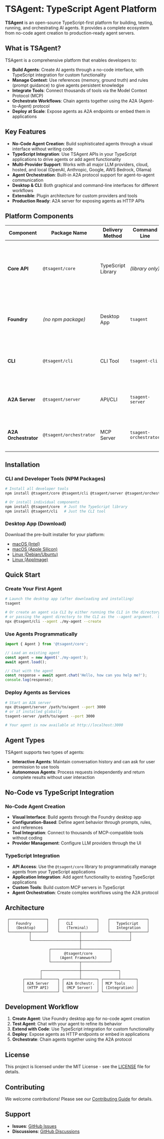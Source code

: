 # TSAgent: TypeScript Agent Platform

**TSAgent** is an open-source TypeScript-first platform for building, testing, running, and orchestrating AI agents. It provides a complete ecosystem from no-code agent creation to production-ready agent servers.

## What is TSAgent?

TSAgent is a comprehensive platform that enables developers to:

- **Build Agents**: Create AI agents through a no-code interface, with TypeScript integration for custom functionality
- **Manage Context**: Use references (memory, ground truth) and rules (prompt guidance) to give agents persistent knowledge
- **Integrate Tools**: Connect thousands of tools via the Model Context Protocol (MCP)
- **Orchestrate Workflows**: Chain agents together using the A2A (Agent-to-Agent) protocol
- **Deploy at Scale**: Expose agents as A2A endpoints or embed them in applications

## Key Features

- **No-Code Agent Creation**: Build sophisticated agents through a visual interface without writing code
- **TypeScript Integration**: Use TSAgent APIs in your TypeScript applications to drive agents or add agent functionality
- **Multi-Provider Support**: Works with all major LLM providers, cloud, hosted, and local (OpenAI, Anthropic, Google, AWS Bedrock, Ollama)
- **Agent Orchestration**: Built-in A2A protocol support for agent-to-agent communication
- **Desktop & CLI**: Both graphical and command-line interfaces for different workflows
- **Extensible**: Plugin architecture for custom providers and tools
- **Production Ready**: A2A server for exposing agents as HTTP APIs

## Platform Components

| Component | Package Name | Delivery Method | Command Line | Description |
|-----------|-------------|-----------------|--------------|-------------|
| **Core API** | `@tsagent/core` | TypeScript Library | *(library only)* | TypeScript agent framework with LLM providers, MCP integration, agent lifecycle |
| **Foundry** | *(no npm package)* | Desktop App | `tsagent` | No-code desktop application for creating, testing, and managing agents |
| **CLI** | `@tsagent/cli` | CLI Tool | `tsagent-cli` | Command-line interface for agent operations and automation |
| **A2A Server** | `@tsagent/server` | API/CLI | `tsagent-server` | A2A protocol server for exposing agents as HTTP endpoints |
| **A2A Orchestrator** | `@tsagent/orchestrator` | MCP Server | `tsagent-orchestrator` | MCP server for orchestrating A2A agent servers |

## Installation

### CLI and Developer Tools (NPM Packages)

```bash
# Install all developer tools
npm install @tsagent/core @tsagent/cli @tsagent/server @tsagent/orchestrator

# Or install individual components
npm install @tsagent/core  # Just the TypeScript library
npm install @tsagent/cli   # Just the CLI tool
```

### Desktop App (Download)

Download the pre-built installer for your platform:

- [macOS (Intel)](https://storage.googleapis.com/tsagent-foundry/TSAgent-Foundry-latest.dmg)
- [macOS (Apple Silicon)](https://storage.googleapis.com/tsagent-foundry/TSAgent-Foundry-latest-arm64.dmg)
- [Linux (Debian/Ubuntu)](https://storage.googleapis.com/tsagent-foundry/teamspark-foundry_latest_amd64.deb)
- [Linux (AppImage)](https://storage.googleapis.com/tsagent-foundry/TSAgent-Foundry-latest.AppImage)

## Quick Start

### Create Your First Agent

```bash
# Launch the desktop app (after downloading and installing)
tsagent

# Or create an agent via CLI by either running the CLI in the directory of the desired agent (or new agent)
# or passing the agent directory to the CLI as the --agent argument.  Use --create to create a new agent.
npx @tsagent/cli --agent ./my-agent --create
```

### Use Agents Programmatically

```typescript
import { Agent } from '@tsagent/core';

// Load an existing agent
const agent = new Agent('./my-agent');
await agent.load();

// Chat with the agent
const response = await agent.chat('Hello, how can you help me?');
console.log(response);
```

### Deploy Agents as Services

```bash
# Start an A2A server
npx @tsagent/server /path/to/agent --port 3000
# or if installed globally
tsagent-server /path/to/agent --port 3000

# Your agent is now available at http://localhost:3000
```

## Agent Types

TSAgent supports two types of agents:

- **Interactive Agents**: Maintain conversation history and can ask for user permission to use tools
- **Autonomous Agents**: Process requests independently and return complete results without user interaction

## No-Code vs TypeScript Integration

### No-Code Agent Creation
- **Visual Interface**: Build agents through the Foundry desktop app
- **Configuration-Based**: Define agent behavior through prompts, rules, and references
- **Tool Integration**: Connect to thousands of MCP-compatible tools without coding
- **Provider Management**: Configure LLM providers through the UI

### TypeScript Integration
- **API Access**: Use the `@tsagent/core` library to programmatically manage agents from your TypeScript applications
- **Application Integration**: Add agent functionality to existing TypeScript applications
- **Custom Tools**: Build custom MCP servers in TypeScript
- **Agent Orchestration**: Create complex workflows using the A2A protocol

## Architecture

```
 ┌─────────────────┐    ┌─────────────────┐    ┌─────────────────┐
 │   Foundry       │    │   CLI           │    │   TypeScript    │
 │   (Desktop)     │    │   (Terminal)    │    │   Integration   │
 └─────────┬───────┘    └─────────┬───────┘    └─────────┬───────┘
           │                      │                      │
           └──────────────────────┼──────────────────────┘
                                  │
                    ┌─────────────┴─────────────┐
                    │      @tsagent/core        │
                    │    (Agent Framework)      │
                    └─────────────┬─────────────┘
                                  │
                ┌─────────────────┼─────────────────┐
                │                 │                 │
        ┌───────┴───────┐ ┌───────┴───────┐ ┌───────┴───────┐
        │ A2A Server    │ │ A2A Orchestr. │ │ MCP Tools     │
        │ (HTTP API)    │ │ (MCP Server)  │ │ (Integration) │
        └───────────────┘ └───────────────┘ └───────────────┘
```

## Development Workflow

1. **Create Agent**: Use Foundry desktop app for no-code agent creation
2. **Test Agent**: Chat with your agent to refine its behavior
3. **Extend with Code**: Use TypeScript integration for custom functionality
4. **Deploy**: Expose agents as HTTP endpoints or embed in applications
5. **Orchestrate**: Chain agents together using the A2A protocol

## License

This project is licensed under the MIT License - see the [LICENSE](LICENSE.md) file for details.

## Contributing

We welcome contributions! Please see our [Contributing Guide](CONTRIBUTING.md) for details.

## Support

- **Issues**: [GitHub Issues](https://github.com/TeamSparkAI/tsagent/issues)
- **Discussions**: [GitHub Discussions](https://github.com/TeamSparkAI/tsagent/discussions)
